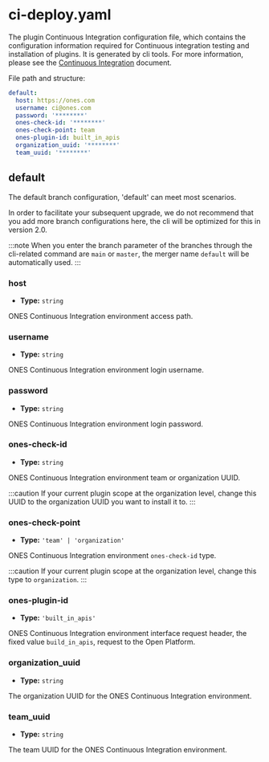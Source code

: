 # ci-deploy.yaml

The plugin Continuous Integration configuration file, which contains the configuration information required for Continuous integration testing and installation of plugins. It is generated by cli tools. For more information, please see the [Continuous Integration](../../guide/deploy.mdx) document.

File path and structure:

```yaml title="/config/ci-deploy.yaml"
default:
  host: https://ones.com
  username: ci@ones.com
  password: '********'
  ones-check-id: '********'
  ones-check-point: team
  ones-plugin-id: built_in_apis
  organization_uuid: '********'
  team_uuid: '********'
```

## default

The default branch configuration, 'default' can meet most scenarios.

In order to facilitate your subsequent upgrade, we do not recommend that you add more branch configurations here, the cli will be optimized for this in version 2.0.

:::note
When you enter the branch parameter of the branches through the cli-related command are `main` or `master`, the merger name `default` will be automatically used.
:::

### host

- **Type:** `string`

ONES Continuous Integration environment access path.

### username

- **Type:** `string`

ONES Continuous Integration environment login username.

### password

- **Type:** `string`

ONES Continuous Integration environment login password.

### ones-check-id

- **Type:** `string`

ONES Continuous Integration environment team or organization UUID.

:::caution
If your current plugin scope at the organization level, change this UUID to the organization UUID you want to install it to.
:::

### ones-check-point

- **Type:** `'team' | 'organization'`

ONES Continuous Integration environment `ones-check-id` type.

:::caution
If your current plugin scope at the organization level, change this type to `organization`.
:::

### ones-plugin-id

- **Type:** `'built_in_apis'`

ONES Continuous Integration environment interface request header, the fixed value `build_in_apis`, request to the Open Platform.

### organization_uuid

- **Type:** `string`

The organization UUID for the ONES Continuous Integration environment.

### team_uuid

- **Type:** `string`

The team UUID for the ONES Continuous Integration environment.
